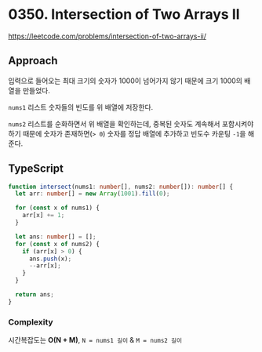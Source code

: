# 0350. Intersection of Two Arrays II

https://leetcode.com/problems/intersection-of-two-arrays-ii/

## Approach

입력으로 들어오는 최대 크기의 숫자가 1000이 넘어가지 않기 때문에 크기 1000의 배열을 만들었다.

`nums1` 리스트 숫자들의 빈도를 위 배열에 저장한다.

`nums2` 리스트를 순화하면서 위 배열을 확인하는데, 중복된 숫자도 계속해서 포함시켜야 하기 때문에 숫자가 존재하면(`> 0`) 숫자를 정답 배열에 추가하고 빈도수 카운팅 `-1`을 해준다.

## TypeScript

```ts
function intersect(nums1: number[], nums2: number[]): number[] {
  let arr: number[] = new Array(1001).fill(0);

  for (const x of nums1) {
    arr[x] += 1;
  }

  let ans: number[] = [];
  for (const x of nums2) {
    if (arr[x] > 0) {
      ans.push(x);
      --arr[x];
    }
  }

  return ans;
}
```

### Complexity

시간복잡도는 **O(N + M)**, `N = nums1 길이` & `M = nums2 길이`
